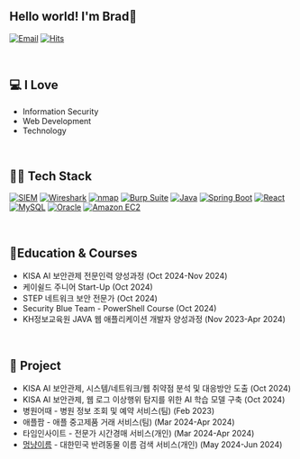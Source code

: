 ## Hello world! I'm Brad👋

[![Email](https://img.shields.io/badge/Email-brad.ywkim@gmail.com-red)](mailto:brad.ywkim@gmail.com)
[![Hits](https://hits.seeyoufarm.com/api/count/incr/badge.svg?url=https%3A%2F%2Fgithub.com%2Fsprintkim%2F&count_bg=%2379C83D&title_bg=%23555555&icon=&icon_color=%23E7E7E7&title=Views&edge_flat=false)](https://hits.seeyoufarm.com)

<br/>

## 💻 I Love
- Information Security
- Web Development
- Technology


<br/>

## 🧑‍💻 Tech Stack
[![SIEM](https://img.shields.io/badge/SIEM-FF0000?style=for-the-badge&logo=siem&logoColor=white)](https://www.igloo.co.kr/solution/spider-tm/)
[![Wireshark](https://img.shields.io/badge/Wireshark-1679A7?style=for-the-badge&logo=wireshark&logoColor=white)](https://www.wireshark.org/)
[![nmap](https://img.shields.io/badge/nmap-4682B4?style=for-the-badge&logo=nmap&logoColor=white)](https://nmap.org/)
[![Burp Suite](https://img.shields.io/badge/Burp_Suite-FF8800?style=for-the-badge&logo=burp-suite&logoColor=white)](https://portswigger.net/burp)
[![Java](https://img.shields.io/badge/Java-ED8B00?style=for-the-badge&logo=java&logoColor=white)](https://www.oracle.com/java/)
[![Spring Boot](https://img.shields.io/badge/Spring%20Boot-6DB33F?style=for-the-badge&logo=spring-boot&logoColor=white)](https://spring.io/projects/spring-boot)
[![React](https://img.shields.io/badge/React-20232A?style=for-the-badge&logo=react&logoColor=61DAFB)](https://reactjs.org/)
[![MySQL](https://img.shields.io/badge/MySQL-4479A1?style=for-the-badge&logo=mysql&logoColor=white)](https://www.mysql.com/)
[![Oracle](https://img.shields.io/badge/Oracle-F80000?style=for-the-badge&logo=oracle&logoColor=white)](https://www.oracle.com/)
[![Amazon EC2](https://img.shields.io/badge/Amazon_EC2-232F3E?style=for-the-badge&logo=amazon-aws&logoColor=white)](https://aws.amazon.com/ec2/)


<br/>

## 📗Education & Courses 
- KISA AI 보안관제 전문인력 양성과정 (Oct 2024-Nov 2024)
- 케이쉴드 주니어 Start-Up (Oct 2024)
- STEP 네트워크 보안 전문가 (Oct 2024)
- Security Blue Team - PowerShell Course (Oct 2024)
- KH정보교육원 JAVA 웹 애플리케이션 개발자 양성과정 (Nov 2023-Apr 2024)


<br/>

## 📝 Project
- KISA AI 보안관제, 시스템/네트워크/웹 취약점 분석 및 대응방안 도출 (Oct 2024)
- KISA AI 보안관제, 웹 로그 이상행위 탐지를 위한 AI 학습 모델 구축 (Oct 2024)
- 병원어때 - 병원 정보 조회 및 예약 서비스(팀) (Feb 2023)
- 애플팜 - 애플 중고제품 거래 서비스(팀) (Mar 2024-Apr 2024)
- 타임인사이트 - 전문가 시간경매 서비스(개인) (Mar 2024-Apr 2024)
- [멍냥이름](https://petname.site/) - 대한민국 반려동물 이름 검색 서비스(개인) (May 2024-Jun 2024)



<!--
**sprintkim/sprintkim** is a ✨ _special_ ✨ repository because its `README.md` (this file) appears on your GitHub profile.

Here are some ideas to get you started:

- 🔭 I’m currently working on ...
- 🌱 I’m currently learning ...
- 👯 I’m looking to collaborate on ...
- 🤔 I’m looking for help with ...
- 💬 Ask me about ...
- 📫 How to reach me: ...
- 😄 Pronouns: ...
- ⚡ Fun fact: ...
-->
